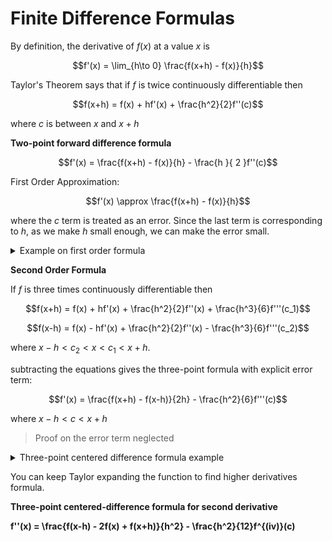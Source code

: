 # Finite Difference Formulas

By definition, the derivative of $f(x)$ at a value $x$ is 

$$f'(x) = \lim_{h\to 0} \frac{f(x+h) - f(x)}{h}$$

Taylor's Theorem says that if $f$ is twice continuously differentiable then

$$f(x+h) = f(x) + hf'(x) + \frac{h^2}{2}f''(c)$$

where $c$ is between $x$ and $x +h$

**Two-point forward difference formula** 

$$f'(x) = \frac{f(x+h) - f(x)}{h} - \frac{h }{ 2 }f''(c)$$

First Order Approximation:

$$f'(x) \approx \frac{f(x+h) - f(x)}{h}$$

where the $c$ term is treated as an error. Since the last term is corresponding to $h$, as we make $h$ small enough, we can make the error small.

<details>
<summary>Example on first order formula</summary>

![](./assets/imgs/5-firstorderexample.png)

</details>

**Second Order Formula** 

If $f$ is three times continuously differentiable then

$$f(x+h) = f(x) + hf'(x) + \frac{h^2}{2}f''(x) + \frac{h^3}{6}f'''(c_1)$$

$$f(x-h) = f(x) - hf'(x) + \frac{h^2}{2}f''(x) - \frac{h^3}{6}f'''(c_2)$$

where $x-h < c_2 < x < c_1 < x+h$.

subtracting the equations gives the three-point formula with explicit error term:

$$f'(x) = \frac{f(x+h) - f(x-h)}{2h} - \frac{h^2}{6}f'''(c)$$

where $x-h < c < x+h$

> Proof on the error term neglected

<details>
<summary>Three-point centered difference formula example</summary>

![](./assets/imgs/5-threepointexample.png)

</details>

You can keep Taylor expanding the function to find higher derivatives formula.

**Three-point centered-difference formula for second derivative** 

**f''(x) = \frac{f(x-h) - 2f(x) + f(x+h)}{h^2} - \frac{h^2}{12}f^{(iv)}(c)** 

